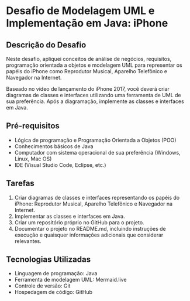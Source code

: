 # Desafio de Modelagem UML e Implementação em Java: iPhone

## Descrição do Desafio

Neste desafio, apliquei conceitos de análise de negócios, requisitos, programação orientada a objetos e modelagem UML para representar os papéis do iPhone como Reprodutor Musical, Aparelho Telefônico e Navegador na Internet.

Baseado no vídeo de lançamento do iPhone 2017, você deverá criar diagramas de classes e interfaces utilizando uma ferramenta de UML de sua preferência. Após a diagramação, implemente as classes e interfaces em Java.

## Pré-requisitos

- Lógica de programação e Programação Orientada a Objetos (POO)
- Conhecimentos básicos de Java
- Computador com sistema operacional de sua preferência (Windows, Linux, Mac OS)
- IDE (Visual Studio Code, Eclipse, etc.)

## Tarefas

1. Criar diagramas de classes e interfaces representando os papéis do iPhone: Reprodutor Musical, Aparelho Telefônico e Navegador na Internet.
2. Implementar as classes e interfaces em Java.
3. Criar um repositório próprio no GitHub para o projeto.
4. Documentar o projeto no README.md, incluindo instruções de execução e quaisquer informações adicionais que considerar relevantes.

## Tecnologias Utilizadas

- Linguagem de programação: Java
- Ferramenta de modelagem UML: Mermaid.live
- Controle de versão: Git
- Hospedagem de código: GitHub
